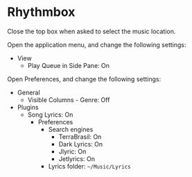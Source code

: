 # Rhythmbox

Close the top box when asked to select the music location.

Open the application menu, and change the following settings:

- View
    - Play Queue in Side Pane: On

Open Preferences, and change the following settings:

- General
	- Visible Columns
 	       - Genre: Off
- Plugins
    - Song Lyrics: On
        - Preferences
            - Search engines
                - TerraBrasil: On
                - Dark Lyrics: On
                - Jlyric: On
                - Jetlyrics: On
            - Lyrics folder: `~/Music/Lyrics`

